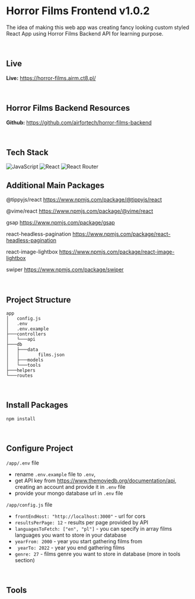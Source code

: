# Horror Films Frontend v1.0.2

The idea of making this web app was creating fancy looking custom styled React App using Horror Films Backend API for learning purpose.

<br>

## Live

**Live:** https://horror-films.airm.ct8.pl/

<br>

## Horror Films Backend Resources

**Github:** https://github.com/airfortech/horror-films-backend


<br>

## Tech Stack

![JavaScript](https://img.shields.io/badge/javascript-%23323330.svg?style=for-the-badge&logo=javascript&logoColor=%23F7DF1E)
![React](https://img.shields.io/badge/react-%2320232a.svg?style=for-the-badge&logo=react&logoColor=%2361DAFB)
![React Router](https://img.shields.io/badge/React_Router-CA4245?style=for-the-badge&logo=react-router&logoColor=white)
<br>

## Additional Main Packages

@tippyjs/react
https://www.npmjs.com/package/@tippyjs/react

@vime/react
https://www.npmjs.com/package/@vime/react

gsap
https://www.npmjs.com/package/gsap

react-headless-pagination
https://www.npmjs.com/package/react-headless-pagination

react-image-lightbox
https://www.npmjs.com/package/react-image-lightbox

swiper
https://www.npmjs.com/package/swiper

<br>

## Project Structure
    app
    │   config.js
    │   .env
    │   .env.example
    ├───controllers
    │   └───api
    ├───db
    │   ├───data
    │   │       films.json
    │   ├───models
    │   └───tools
    ├───helpers
    └───routes

<br>

## Install Packages

    npm install

<br>

## Configure Project

`/app/.env` file
- rename `.env.example` file to `.env`,
- get API key from https://www.themoviedb.org/documentation/api, creating an account and provide it in  `.env` file
- provide your mongo database url in `.env` file

`/app/config.js` file
- `frontEndHost: "http://localhost:3000"` - url for cors
- `resultsPerPage: 12` - results per page provided by API
- `languagesToFetch: ["en", "pl"]` - you can specify in array films languages you want to store in your database
- `yearFrom: 2000` - year you start gathering films from
- ` yearTo: 2022` - year you end gathering films
- `genre: 27` - films genre you want to store in database (more in tools section)

<br>

## Tools

